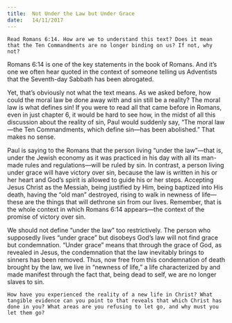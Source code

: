 ```yaml
---
title:  Not Under the Law but Under Grace
date:   14/11/2017
---
```


`Read Romans 6:14. How are we to understand this text? Does it mean that the Ten Commandments are no longer binding on us? If not, why not?`

Romans 6:14 is one of the key statements in the book of Romans. And it’s one we often hear quoted in the context of someone telling us Adventists that the Seventh-day Sabbath has been abrogated.

Yet, that’s obviously not what the text means. As we asked before, how could the moral law be done away with and sin still be a reality? The moral law is what defines sin! If you were to read all that came before in Romans, even in just chapter 6, it would be hard to see how, in the midst of all this discussion about the reality of sin, Paul would suddenly say, “The moral law—the Ten Commandments, which define sin—has been abolished.” That makes no sense.

Paul is saying to the Romans that the person living “under the law”—that is, under the Jewish economy as it was practiced in his day with all its man-made rules and regulations—will be ruled by sin. In contrast, a person living under grace will have victory over sin, because the law is written in his or her heart and God’s spirit is allowed to guide his or her steps. Accepting Jesus Christ as the Messiah, being justified by Him, being baptized into His death, having the “old man” destroyed, rising to walk in newness of life—these are the things that will dethrone sin from our lives. Remember, that is the whole context in which Romans 6:14 appears—the context of the promise of victory over sin.

We should not define “under the law” too restrictively. The person who supposedly lives “under grace” but disobeys God’s law will not find grace but condemnation. “Under grace” means that through the grace of God, as revealed in Jesus, the condemnation that the law inevitably brings to sinners has been removed. Thus, now free from this condemnation of death brought by the law, we live in “newness of life,” a life characterized by and made manifest through the fact that, being dead to self, we are no longer slaves to sin.

`How have you experienced the reality of a new life in Christ? What tangible evidence can you point to that reveals that which Christ has done in you? What areas are you refusing to let go, and why must you let them go?`